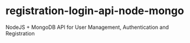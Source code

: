 # registration-login-api-node-mongo

NodeJS + MongoDB API for User Management, Authentication and Registration